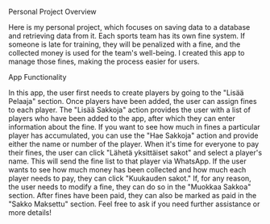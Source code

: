 Personal Project Overview

Here is my personal project, which focuses on saving data to a database and retrieving data from it. Each sports team has its own fine system. If someone is late for training, they will be penalized with a fine, and the collected money is used for the team's well-being. I created this app to manage those fines, making the process easier for users.

App Functionality

In this app, the user first needs to create players by going to the "Lisää Pelaaja" section. Once players have been added, the user can assign fines to each player. The "Lisää Sakkoja" action provides the user with a list of players who have been added to the app, after which they can enter information about the fine. If you want to see how much in fines a particular player has accumulated, you can use the "Hae Sakkoja" action and provide either the name or number of the player. When it's time for everyone to pay their fines, the user can click "Lähetä yksittäiset sakot" and select a player's name. This will send the fine list to that player via WhatsApp. If the user wants to see how much money has been collected and how much each player needs to pay, they can click "Kuukauden sakot." If, for any reason, the user needs to modify a fine, they can do so in the "Muokkaa Sakkoa" section. After fines have been paid, they can also be marked as paid in the "Sakko Maksettu" section. Feel free to ask if you need further assistance or more details!
